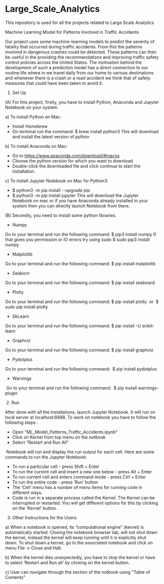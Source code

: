 # Large_Scale_Analytics
This repository is used for all the projects related to Large Scale Analytics



Machine Learning Model for Patterns Involved in Traffic Accidents

Our project uses some machine-learning models to predict the severity of fatality that occurred during traffic accidents. From this the patterns involved in dangerous crashes could be detected. These patterns can then be useful in the providing the recommendations and improving traffic safety control policies across the United States. The motivation behind the development of such a prediction model has a direct connection to our routine life where in we travel daily from our home to various destinations and whenever there is a crash or a road accident we think that of safety measures that could have been taken to avoid it.

1. Set Up

(A) For this project, firstly, you have to install Python, Anaconda and Jupyter Notebook on your system.

a) To install Python on Mac:
- Install Homebrew
- On terminal run the command: $ brew install python3
This will download and install the latest version of python

b) To install Anaconda on Mac:
- Go to https://www.anaconda.com/download/#macos
- Choose the python version for which you want to download
- Double-click the downloaded file and click continue to start the installation.

c) To install Jupyter Notebook on Mac for Python3:
- $ python3 -m pip install --upgrade pip
- $ python3 -m pip install jupyter
This will download the Jupyter Notebook on mac or if you have Anaconda already installed in your system then you can directly launch Notebook from there.

(B) Secondly, you need to install some python libraries.
- Numpy

Go to your terminal and run the following command:
$ pip3 install numpy
If that gives you permission or IO errors try using sudo
$ sudo pip3 install numpy

- Matplotlib   

Go to your terminal and run the following command:
$ pip install matplotlib

- Seaborn

Go to your terminal and run the following command:
$ pip install seaboard

- Plotly

Go to your terminal and run the following command:
$ pip install plotly 
or 
$ sudo pip install plotly 

- SkLearn

Go to your terminal and run the following command:
$ pip install -U scikit-learn

- Graphviz

Go to your terminal and run the following command:
$ pip install graphviz

- Pydotplus

Go to your terminal and run the following command:
 $ pip install pydotplus
 
- Warnings

 Go to your terminal and run the following command:
 $ pip install warnings-plugin
 
 2. Run
 
After done with all the installations, launch Jupyter Notebook. It will run on local server at localhost:8888. To work on notebook you have to follow the following steps :
- Open "ML_Model_Patterns_Traffic_Accidents.ipynb"
- Click on Kernel from top menu on the notbook
- Select "Restart and Run All"

 Notebook will run and display the run output for each cell. Here are some commands to run the Jupyter Notebook:
 
- To run a particular cell - press Shift + Enter
- To run the current cell and insert a new one below - press Alt + Enter
- To run current cell and enters command mode - press Ctrl + Enter
- To run the entire code - press ‘Run’ button
- The ‘Cell’ menu has a number of menu items for running code in different ways.
- Code is run in a separate process called the Kernel. The Kernel can be interrupted or restarted. You will get different options for this by clicking on the ‘Kernel’ button.

3. Other Instructions for the Users:

a) When a notebook is opened, its “computational engine” (kernel) is automatically started. Closing the notebook browser tab, will not shut down the kernel, instead the kernel will keep running until it is explicitly shut down. To shut down a kernel, go to the associated notebook and click on menu File -> Close and Halt.

b) When the kernel dies unexpectedly, you have to stop the kernel or have to select ‘Restart and Run all’ by clicking on the kernel button.

c) User can navigate through the section of the notbook using "Table of Contents"

